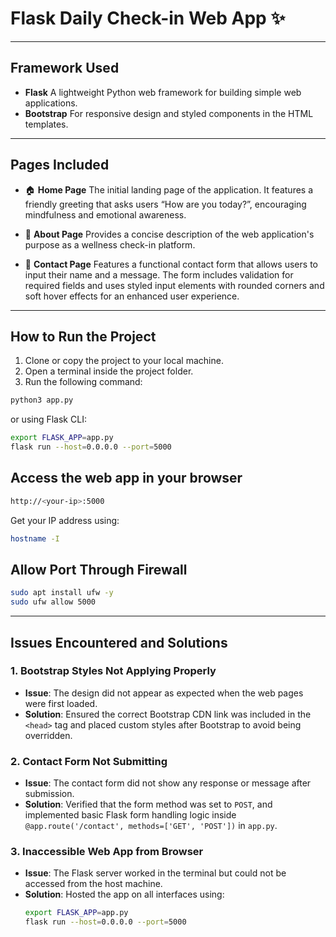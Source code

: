 # Flask Daily Check-in Web App ✨

---

## Framework Used

- **Flask**
   A lightweight Python web framework for building simple web applications.
- **Bootstrap**
  For responsive design and styled components in the HTML templates.

---
## Pages Included

- 🏠 **Home Page**
  The initial landing page of the application. It features a friendly greeting that asks users “How are you today?”, encouraging mindfulness and emotional awareness. 

- 📘 **About Page**
  Provides a concise description of the web application's purpose as a wellness check-in platform.

- 📩 **Contact Page**
 Features a functional contact form that allows users to input their name and a message. The form includes validation for required fields and uses styled input elements with rounded corners and soft hover effects for an enhanced user experience.

---

## How to Run the Project

1.  Clone or copy the project to your local machine.
2.  Open a terminal inside the project folder.
3.  Run the following command:

```bash
python3 app.py
```

or using Flask CLI:

```bash
export FLASK_APP=app.py
flask run --host=0.0.0.0 --port=5000
```
## Access the web app in your browser

```bash
http://<your-ip>:5000
```
Get your IP address using:

```bash
hostname -I
```

## Allow Port Through Firewall

```bash
sudo apt install ufw -y
sudo ufw allow 5000
```

---

## Issues Encountered and Solutions

### 1. Bootstrap Styles Not Applying Properly
- **Issue**: The design did not appear as expected when the web pages were first loaded.
- **Solution**: Ensured the correct Bootstrap CDN link was included in the `<head>` tag and placed custom styles after Bootstrap to avoid being overridden.

### 2. Contact Form Not Submitting
- **Issue**: The contact form did not show any response or message after submission.
- **Solution**: Verified that the form method was set to `POST`, and implemented basic Flask form handling logic inside `@app.route('/contact', methods=['GET', 'POST'])` in `app.py`.

### 3. Inaccessible Web App from Browser
- **Issue**: The Flask server worked in the terminal but could not be accessed from the host machine.
- **Solution**: Hosted the app on all interfaces using:
  ```bash
  export FLASK_APP=app.py
  flask run --host=0.0.0.0 --port=5000


